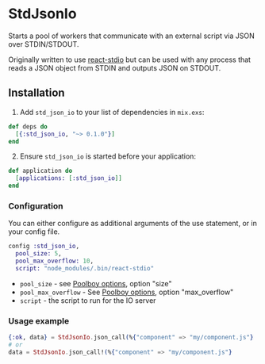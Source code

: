 # StdJsonIo

Starts a pool of workers that communicate with an external script via JSON over
STDIN/STDOUT.

Originally written to use [react-stdio](https://github.com/mjackson/react-stdio)
but can be used with any process that reads a JSON object from STDIN and outputs
JSON on STDOUT.

## Installation

1. Add `std_json_io` to your list of dependencies in `mix.exs`:
```elixir
def deps do
  [{:std_json_io, "~> 0.1.0"}]
end
```
2. Ensure `std_json_io` is started before your application:
```elixir
def application do
  [applications: [:std_json_io]]
end
```
### Configuration

You can either configure as additional arguments of the use statement, or in your config file.

```elixir
config :std_json_io,
  pool_size: 5,
  pool_max_overflow: 10,
  script: "node_modules/.bin/react-stdio"
```

* `pool_size` - see [Poolboy options](https://github.com/devinus/poolboy#options), option "size"
* `pool_max_overflow` - See [Poolboy options](https://github.com/devinus/poolboy#options), option "max_overflow"
* `script` - the script to run for the IO server

### Usage example
```elixir
{:ok, data} = StdJsonIo.json_call(%{"component" => "my/component.js"}
# or
data = StdJsonIo.json_call!(%{"component" => "my/component.js"}
```
